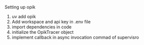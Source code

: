 Setting up opik
1. uv add opik
2. Add workspace and api key in .env file
3. import dependencies in code
4. initialize the OpikTracer object
5. implement callback in async invocation commad of supervisro